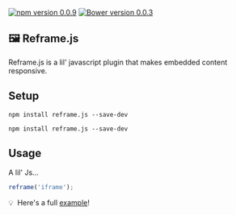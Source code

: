[![npm version 0.0.9](https://badge.fury.io/js/reframe.js.svg)](https://badge.fury.io/js/reframe.js)
[![Bower version 0.0.3](https://badge.fury.io/bo/reframe.js.svg)](https://badge.fury.io/bo/reframe.js)

## 🖼 Reframe.js

Reframe.js is a lil' javascript plugin that makes embedded content responsive.

## Setup

```terminal
npm install reframe.js --save-dev
```

```terminal
npm install reframe.js --save-dev
```

## Usage

A lil' Js&hellip;
```javascript
reframe('iframe');

```

💡 &nbsp;Here's a full [example](https://codepen.io/yowainwright/pen/amzAEo/)! 

